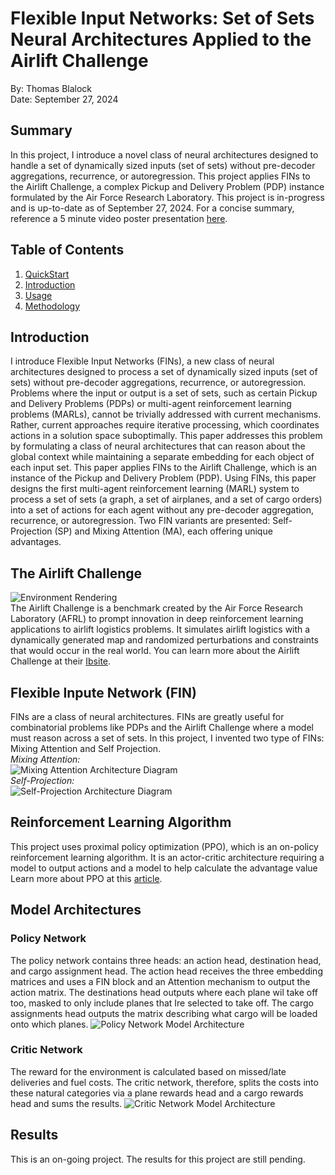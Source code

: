 # Flexible Input Networks: Set of Sets Neural Architectures Applied to the Airlift Challenge
By: Thomas Blalock<br>
Date: September 27, 2024

## Summary
In this project, I introduce a novel class of neural architectures designed to handle a set of dynamically sized inputs (set of sets) without pre-decoder aggregations, recurrence, or autoregression. This project applies FINs to the Airlift Challenge, a complex Pickup and Delivery Problem (PDP) instance formulated by the Air Force Research Laboratory. This project is in-progress and is up-to-date as of September 27, 2024. For a concise summary, reference a 5 minute video poster presentation [here](https://drive.google.com/file/d/1cr0xx7AcpoGLJWMsXrsaG_P0eAAwiG68/view?usp=sharing).

## Table of Contents
1. [QuickStart](#quickstart)
2. [Introduction](#introduction)
3. [Usage](#usage)
4. [Methodology](#methodology)

## Introduction
I introduce Flexible Input Networks (FINs), a new class of neural architectures designed to process a set of dynamically sized inputs (set of sets) without pre-decoder aggregations, recurrence, or autoregression. Problems where the input or output is a set of sets, such as certain Pickup and Delivery Problems (PDPs) or multi-agent reinforcement learning problems (MARLs), cannot be trivially addressed with current mechanisms. Rather, current approaches require iterative processing, which coordinates actions in a solution space suboptimally. This paper addresses this problem by formulating a class of neural architectures that can reason about the global context while maintaining a separate embedding for each object of each input set. This paper applies FINs to the Airlift Challenge, which is an instance of the Pickup and Delivery Problem (PDP). Using FINs, this paper designs the first multi-agent reinforcement learning (MARL) system to process a set of sets (a graph, a set of airplanes, and a set of cargo orders) into a set of actions for each agent without any pre-decoder aggregation, recurrence, or autoregression. Two FIN variants are presented: Self-Projection (SP) and Mixing Attention (MA), each offering unique advantages.

## The Airlift Challenge
![Environment Rendering](images/env.png)<br>
The Airlift Challenge is a benchmark created by the Air Force Research Laboratory (AFRL) to prompt innovation in deep reinforcement learning applications to airlift logistics problems. It simulates airlift logistics with a dynamically generated map and randomized perturbations and constraints that would occur in the real world. You can learn more about the Airlift Challenge at their [Ibsite](https://airliftchallenge.com/chapters/main.html).

## Flexible Inpute Network (FIN)
FINs are a class of neural architectures. FINs are greatly useful for combinatorial problems like PDPs and the Airlift Challenge where a model must reason across a set of sets. In this project, I invented two type of FINs: Mixing Attention and Self Projection.<br>
*Mixing Attention:*<br>
![Mixing Attention Architecture Diagram](images/ma.png)<br>
*Self-Projection:*<br>
![Self-Projection Architecture Diagram](images/sp.png)<br>

## Reinforcement Learning Algorithm
This project uses proximal policy optimization (PPO), which is an on-policy reinforcement learning algorithm. It is an actor-critic architecture requiring a model to output actions and a model to help calculate the advantage value Learn more about PPO at this [article](https://arxiv.org/abs/1707.06347).

## Model Architectures

### Policy Network
The policy network contains three heads: an action head, destination head, and cargo assignment head. The action head receives the three embedding matrices and uses a FIN block and an Attention mechanism to output the action matrix. The destinations head outputs where each plane wil take off too, masked to only include planes that Ire selected to take off. The cargo assignments head outputs the matrix describing what cargo will be loaded onto which planes.
![Policy Network Model Architecture](images/policy_net.png)

### Critic Network
The reward for the environment is calculated based on missed/late deliveries and fuel costs. The critic network, therefore, splits the costs into these natural categories via a plane rewards head and a cargo rewards head and sums the results.
![Critic Network Model Architecture](images/critic_net.png)

## Results
This is an on-going project. The results for this project are still pending.
